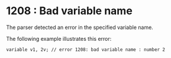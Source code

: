 # 1208 : Bad variable name

The parser detected an error in the specified variable name.

&#x20;

The following example illustrates this error:

```
variable v1, 2v; // error 1208: bad variable name : number 2
```

&#x20;
